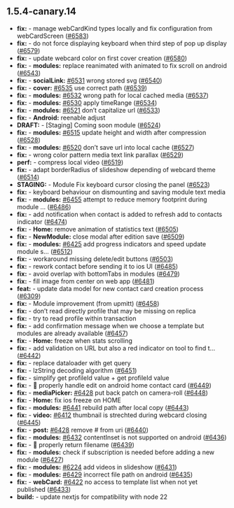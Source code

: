 ## 1.5.4-canary.14

* **fix:**  - manage webCardKind types locally and fix configuration from webCardScreen ([#6583](https://github.com/AzzappApp/azzapp/pull/6583))
* **fix:**  - do not force displaying keyboard when third step of pop up display ([#6579](https://github.com/AzzappApp/azzapp/pull/6579))
* **fix:**  - update webcard color on first cover creation ([#6580](https://github.com/AzzappApp/azzapp/pull/6580))
* **fix:**  - **modules:** replace reanimated with animated to fix scroll on android ([#6543](https://github.com/AzzappApp/azzapp/pull/6543))
* **fix:**  - **socialLink:** [#6531](https://github.com/AzzappApp/azzapp/pull/6531) wrong stored svg ([#6540](https://github.com/AzzappApp/azzapp/pull/6540))
* **fix:**  - **cover:** [#6535](https://github.com/AzzappApp/azzapp/pull/6535) use correct path ([#6539](https://github.com/AzzappApp/azzapp/pull/6539))
* **fix:**  - **modules:** [#6532](https://github.com/AzzappApp/azzapp/pull/6532) wrong path for local cached media ([#6537](https://github.com/AzzappApp/azzapp/pull/6537))
* **fix:**  - **modules:** [#6530](https://github.com/AzzappApp/azzapp/pull/6530) apply timeRange ([#6534](https://github.com/AzzappApp/azzapp/pull/6534))
* **fix:**  - **modules:** [#6521](https://github.com/AzzappApp/azzapp/pull/6521) don’t capitalize url ([#6533](https://github.com/AzzappApp/azzapp/pull/6533))
* **fix:**  - **Android:** reenable adjust
* **DRAFT:**  - [Staging] Coming soon module ([#6524](https://github.com/AzzappApp/azzapp/pull/6524))
* **fix:**  - **modules:** [#6515](https://github.com/AzzappApp/azzapp/pull/6515) update height and width after compression ([#6528](https://github.com/AzzappApp/azzapp/pull/6528))
* **fix:**  - **modules:** [#6520](https://github.com/AzzappApp/azzapp/pull/6520) don’t save url into local cache ([#6527](https://github.com/AzzappApp/azzapp/pull/6527))
* **fix:**  -  wrong color pattern media text link parallax ([#6529](https://github.com/AzzappApp/azzapp/pull/6529))
* **perf:**  - compress local video ([#6519](https://github.com/AzzappApp/azzapp/pull/6519))
* **fix:**  - adapt borderRadius of slideshow depending of webcard theme ([#6514](https://github.com/AzzappApp/azzapp/pull/6514))
* **STAGING:**  - Module Fix keyboard cursor  closing  the panel ([#6523](https://github.com/AzzappApp/azzapp/pull/6523))
* **fix:**  - keyboard behaviour on dismounting and saving module text media
* **fix:**  - **modules:** [#6455](https://github.com/AzzappApp/azzapp/pull/6455) attempt to reduce memory footprint during module … ([#6486](https://github.com/AzzappApp/azzapp/pull/6486))
* **fix:**  - add notification when contact is added to refresh add to contacts indicator ([#6474](https://github.com/AzzappApp/azzapp/pull/6474))
* **fix:**  - **Home:** remove animation of statistics text ([#6505](https://github.com/AzzappApp/azzapp/pull/6505))
* **fix:**  - **NewModule:** close modal after edition save ([#6509](https://github.com/AzzappApp/azzapp/pull/6509))
* **fix:**  - **modules:** [#6425](https://github.com/AzzappApp/azzapp/pull/6425) add progress indicators and speed update module s… ([#6512](https://github.com/AzzappApp/azzapp/pull/6512))
* **fix:**  - workaround missing delete/edit buttons ([#6503](https://github.com/AzzappApp/azzapp/pull/6503))
* **fix:**  - rework contact before sending it to ios UI ([#6485](https://github.com/AzzappApp/azzapp/pull/6485))
* **fix:**  - avoid overlap with bottomTabs in modules ([#6479](https://github.com/AzzappApp/azzapp/pull/6479))
* **fix:**  - fill image from center on web app ([#6481](https://github.com/AzzappApp/azzapp/pull/6481))
* **feat:**  - update data model for new contact card creation process ([#6309](https://github.com/AzzappApp/azzapp/pull/6309))
* **fix:**  - Module improvement (from upmitt) ([#6458](https://github.com/AzzappApp/azzapp/pull/6458))
* **fix:**  - don’t read directly profile that may be missing on replica
* **fix:**  - try to read profile within transaction
* **fix:**  - add confirmation message when we choose a template but modules are already available ([#6457](https://github.com/AzzappApp/azzapp/pull/6457))
* **fix:**  - **Home:** freeze when stats scrolling
* **fix:**  - add validation on URL but also a red indicator on tool to find t… ([#6442](https://github.com/AzzappApp/azzapp/pull/6442))
* **fix:**  - replace dataloader with get query
* **fix:**  - lzString decoding algorithm ([#6451](https://github.com/AzzappApp/azzapp/pull/6451))
* **fix:**  - simplify get profileId value + get profileId value
* **fix:**  - 🐛 properly handle edit on android home contact card ([#6449](https://github.com/AzzappApp/azzapp/pull/6449))
* **fix:**  - **mediaPicker:** [#6428](https://github.com/AzzappApp/azzapp/pull/6428) put back patch on camera-roll ([#6448](https://github.com/AzzappApp/azzapp/pull/6448))
* **fix:**  - **Home:** fix ios freeze on HOME
* **fix:**  - **modules:** [#6441](https://github.com/AzzappApp/azzapp/pull/6441) rebuild path after local copy ([#6443](https://github.com/AzzappApp/azzapp/pull/6443))
* **fix:**  - **video:** [#6412](https://github.com/AzzappApp/azzapp/pull/6412) thumbnail is strechted during webcard closing ([#6445](https://github.com/AzzappApp/azzapp/pull/6445))
* **fix:**  - **post:** [#6428](https://github.com/AzzappApp/azzapp/pull/6428) remove # from uri ([#6440](https://github.com/AzzappApp/azzapp/pull/6440))
* **fix:**  - **modules:** [#6432](https://github.com/AzzappApp/azzapp/pull/6432) contentInset is not supported on android ([#6436](https://github.com/AzzappApp/azzapp/pull/6436))
* **fix:**  - 🐛 properly return filename ([#6439](https://github.com/AzzappApp/azzapp/pull/6439))
* **fix:**  - **modules:** check if subscription is needed before adding a new module ([#6427](https://github.com/AzzappApp/azzapp/pull/6427))
* **fix:**  - **modules:** [#6224](https://github.com/AzzappApp/azzapp/pull/6224) add videos in slideshow ([#6431](https://github.com/AzzappApp/azzapp/pull/6431))
* **fix:**  - **modules:** [#6429](https://github.com/AzzappApp/azzapp/pull/6429) incorrect file path on android ([#6435](https://github.com/AzzappApp/azzapp/pull/6435))
* **fix:**  - **webCard:** [#6422](https://github.com/AzzappApp/azzapp/pull/6422) no access to template list when not yet published ([#6433](https://github.com/AzzappApp/azzapp/pull/6433))
* **build:**  - update nextjs for compatibility with node 22
